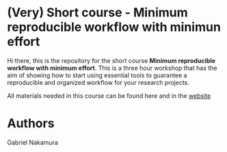 
<!-- README.md is generated from README.Rmd. Please edit that file -->

# (Very) Short course - Minimum reproducible workflow with minimun effort

Hi there, this is the repository for the short course **Minimum
reproducible workflow with minimum effort**. This is a three hour
workshop that has the aim of showing how to start using essential tools
to guarantee a reproducible and organized workflow for your research
projects.

All materials needed in this course can be found here and in the
[website](https://gabrielnakamura.github.io/Workshop_UofT/index.html)

# Authors

Gabriel Nakamura
